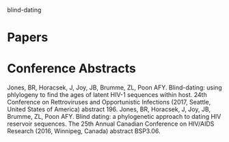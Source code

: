 blind-dating
#####

# Papers

# Conference Abstracts
Jones, BR, Horacsek, J, Joy, JB, Brumme, ZL, Poon AFY. Blind-dating: using phlylogeny to find the ages of latent HIV-1 sequences within host. 24th Conference on Rettroviruses and Opportunistic Infections (2017, Seattle, United States of America) abstract 196.
Jones, BR, Horacsek, J, Joy, JB, Brumme, ZL, Poon AFY. Blind dating: a phylogenetic approach to dating HIV reservoir sequences. The 25th Annual Canadian Conference on HIV/AIDS Research (2016, Winnipeg, Canada) abstract BSP3.06.

